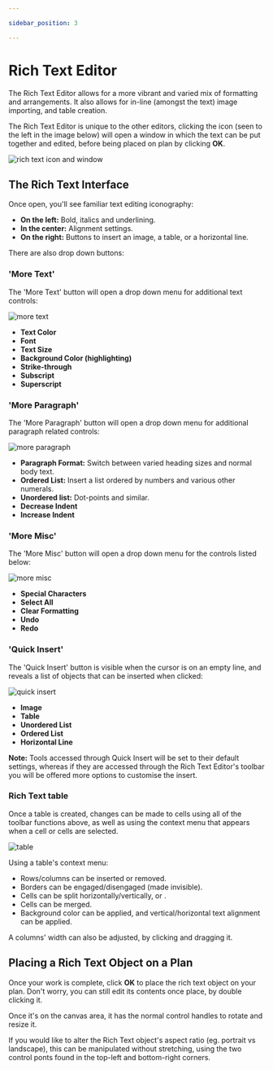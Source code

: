```yaml
---

sidebar_position: 3

---
```


# Rich Text Editor

The Rich Text Editor allows for a more vibrant and varied mix of formatting and arrangements. It also allows for in-line (amongst the text) image importing, and table creation.

The Rich Text Editor is unique to the other editors, clicking the icon (seen to the left in the image below) will open a window in which the text can be put together and edited, before being placed on plan by clicking **OK**.

![rich text icon and window](./assets/rich-text-editor-icon.jpg)

## The Rich Text Interface

Once open, you'll see familiar text editing iconography:

- **On the left:** Bold, italics and underlining.
- **In the center:** Alignment settings.
- **On the right:** Buttons to insert an image, a table, or a horizontal line.

There are also drop down buttons:

### 'More Text'

The 'More Text' button will open a drop down menu for additional text controls:

![more text](./assets/rich-text-more-text.png)

- **Text Color**
- **Font**
- **Text Size**
- **Background Color (highlighting)**
- **Strike-through**
- **Subscript**
- **Superscript**

### 'More Paragraph'

The 'More Paragraph' button will open a drop down menu for additional paragraph related controls:

![more paragraph](./assets/rich-text-more-pgraph.png)

- **Paragraph Format:** Switch between varied heading sizes and normal body text.
- **Ordered List:** Insert a list ordered by numbers and various other numerals.
- **Unordered list:** Dot-points and similar.
- **Decrease Indent**
- **Increase Indent**

### 'More Misc'

The 'More Misc' button will open a drop down menu for the controls listed below:

![more misc](./assets/rich-text-more-misc.png)

- **Special Characters**
- **Select All**
- **Clear Formatting**
- **Undo**
- **Redo**

### 'Quick Insert'

The 'Quick Insert' button is visible when the cursor is on an empty line, and reveals a list of objects that can be inserted when clicked:

![quick insert](./assets/rich-text-editor-quick-insert.jpg)

- **Image**
- **Table**
- **Unordered List**
- **Ordered List**
- **Horizontal Line**

**Note:** Tools accessed through Quick Insert will be set to their default settings, whereas if they are accessed through the Rich Text Editor's toolbar you will be offered more options to customise the insert.

### Rich Text table

Once a table is created, changes can be made to cells using all of the toolbar functions above, as well as using the context menu that appears when a cell or cells are selected.

![table](./assets/rich-text-table-edited.png)

Using a table's context menu:

- Rows/columns can be inserted or removed.
- Borders can be engaged/disengaged (made invisible).
- Cells can be split horizontally/vertically, or .
- Cells can be merged.
- Background color can be applied, and vertical/horizontal text alignment can be applied.

A columns' width can also be adjusted, by clicking and dragging it.

## Placing a Rich Text Object on a Plan

Once your work is complete, click **OK** to place the rich text object on your plan. Don't worry, you can still edit its contents once place, by double clicking it.

Once it's on the canvas area, it has the normal control handles to rotate and resize it.

If you would like to alter the Rich Text object's aspect ratio (eg. portrait vs landscape), this can be manipulated without stretching, using the two control ponts found in the top-left and bottom-right corners.
